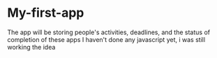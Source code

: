 # My-first-app
The app will be storing people's activities, deadlines, and the status of completion of these apps
I haven't done any javascript yet, i was still working the idea

